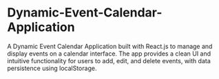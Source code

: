 # Dynamic-Event-Calendar-Application
A Dynamic Event Calendar Application built with React.js to manage and display events on a calendar interface. The app provides a clean UI and intuitive functionality for users to add, edit, and delete events, with data persistence using localStorage.
